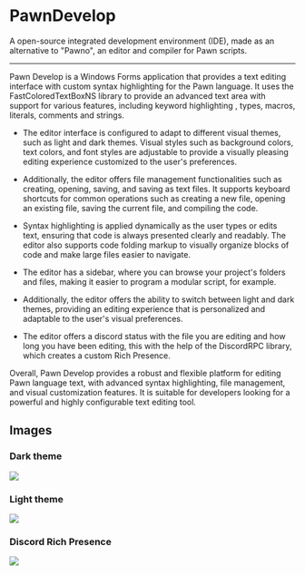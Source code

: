 # PawnDevelop
A open-source integrated development environment (IDE), made as an alternative to "Pawno", an editor and compiler for Pawn scripts.
<hr>
Pawn Develop is a Windows Forms application that provides a text editing interface with custom syntax highlighting for the Pawn language. It uses the FastColoredTextBoxNS library to provide an advanced text area with support for various features, including keyword highlighting , types, macros, literals, comments and strings.

- The editor interface is configured to adapt to different visual themes, such as light and dark themes. Visual styles such as background colors, text colors, and font styles are adjustable to provide a visually pleasing editing experience customized to the user's preferences.

- Additionally, the editor offers file management functionalities such as creating, opening, saving, and saving as text files. It supports keyboard shortcuts for common operations such as creating a new file, opening an existing file, saving the current file, and compiling the code.

- Syntax highlighting is applied dynamically as the user types or edits text, ensuring that code is always presented clearly and readably. The editor also supports code folding markup to visually organize blocks of code and make large files easier to navigate.

- The editor has a sidebar, where you can browse your project's folders and files, making it easier to program a modular script, for example.

- Additionally, the editor offers the ability to switch between light and dark themes, providing an editing experience that is personalized and adaptable to the user's visual preferences.

- The editor offers a discord status with the file you are editing and how long you have been editing, this with the help of the DiscordRPC library, which creates a custom Rich Presence.

Overall, Pawn Develop provides a robust and flexible platform for editing Pawn language text, with advanced syntax highlighting, file management, and visual customization features. It is suitable for developers looking for a powerful and highly configurable text editing tool.

## Images
<h3>Dark theme</h3>

![](https://imgur.com/lFIdgsx.png)
<h3>Light theme</h3>

![](https://imgur.com/a6vZ5Mu.png)
<h3>Discord Rich Presence</h3>

![](https://imgur.com/6CicIAj.png)
